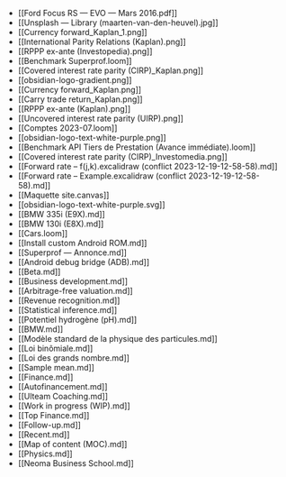 - [[Ford Focus RS — EVO — Mars 2016.pdf]]
- [[Unsplash — Library (maarten-van-den-heuvel).jpg]]
- [[Currency forward_Kaplan_1.png]]
- [[International Parity Relations (Kaplan).png]]
- [[RPPP ex-ante (Investopedia).png]]
- [[Benchmark Superprof.loom]]
- [[Covered interest rate parity (CIRP)_Kaplan.png]]
- [[obsidian-logo-gradient.png]]
- [[Currency forward_Kaplan.png]]
- [[Carry trade return_Kaplan.png]]
- [[RPPP ex-ante (Kaplan).png]]
- [[Uncovered interest rate parity (UIRP).png]]
- [[Comptes 2023-07.loom]]
- [[obsidian-logo-text-white-purple.png]]
- [[Benchmark API Tiers de Prestation (Avance immédiate).loom]]
- [[Covered interest rate parity (CIRP)_Investomedia.png]]
- [[Forward rate – f(j,k).excalidraw (conflict 2023-12-19-12-58-58).md]]
- [[Forward rate – Example.excalidraw (conflict 2023-12-19-12-58-58).md]]
- [[Maquette site.canvas]]
- [[obsidian-logo-text-white-purple.svg]]
- [[BMW 335i (E9X).md]]
- [[BMW 130i (E8X).md]]
- [[Cars.loom]]
- [[Install custom Android ROM.md]]
- [[Superprof — Annonce.md]]
- [[Android debug bridge (ADB).md]]
- [[Beta.md]]
- [[Business development.md]]
- [[Arbitrage-free valuation.md]]
- [[Revenue recognition.md]]
- [[Statistical inference.md]]
- [[Potentiel hydrogène (pH).md]]
- [[BMW.md]]
- [[Modèle standard de la physique des particules.md]]
- [[Loi binômiale.md]]
- [[Loi des grands nombre.md]]
- [[Sample mean.md]]
- [[Finance.md]]
- [[Autofinancement.md]]
- [[Ulteam Coaching.md]]
- [[Work in progress (WIP).md]]
- [[Top Finance.md]]
- [[Follow-up.md]]
- [[Recent.md]]
- [[Map of content (MOC).md]]
- [[Physics.md]]
- [[Neoma Business School.md]]
